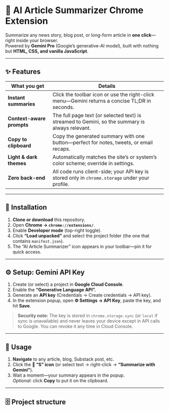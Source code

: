 # 📰 AI Article Summarizer Chrome Extension

Summarize any news story, blog post, or long-form article in **one click**—right inside your browser.  
Powered by **Gemini Pro** (Google’s generative-AI model), built with nothing but **HTML, CSS, and vanilla JavaScript**.

---

## ✨ Features
| What you get | Details |
|--------------|---------|
| **Instant summaries** | Click the toolbar icon or use the right-click menu—Gemini returns a concise TL;DR in seconds. |
| **Context-aware prompts** | The full page text (or selected text) is streamed to Gemini, so the summary is always relevant. |
| **Copy to clipboard** | Copy the generated summary with one button—perfect for notes, tweets, or email recaps. |
| **Light & dark themes** | Automatically matches the site’s or system’s color scheme; override in settings. |
| **Zero back-end** | All code runs client-side; your API key is stored only in `chrome.storage` under your profile. |

---

## 🔧 Installation

1. **Clone or download** this repository.
2. Open **Chrome → `chrome://extensions/`**.
3. Enable **Developer mode** (top-right toggle).
4. Click **“Load unpacked”** and select the project folder (the one that contains `manifest.json`).
5. The “AI Article Summarizer” icon appears in your toolbar—pin it for quick access.

---

## ⚙️ Setup: Gemini API Key

1. Create (or select) a project in **Google Cloud Console**.  
2. Enable the **“Generative Language API”.**  
3. Generate an **API key** (Credentials → Create credentials → API key).  
4. In the extension popup, open **⚙️ Settings → API Key**, paste the key, and hit **Save**.

> **Security note:** The key is stored in `chrome.storage.sync` (or `local` if sync is unavailable) and never leaves your device except in API calls to Google. You can revoke it any time in Cloud Console.

---

## 🚀 Usage

1. **Navigate** to any article, blog, Substack post, etc.  
2. Click the **📰 “S” icon** (or select text → right-click → **“Summarize with Gemini”**).  
3. Wait a moment—your summary appears in the popup.  
   *Optional:* click **Copy** to put it on the clipboard.

---

## 🗄️ Project structure

